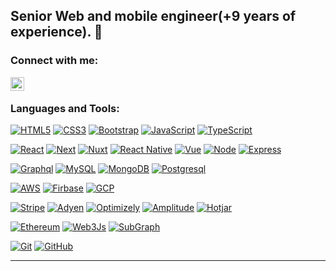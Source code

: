 ## Senior Web and mobile engineer(+9 years of experience). 👋

### Connect with me:

[<img align="left" alt="SvenC | LinkedIn" width="22px" src="https://cdn.jsdelivr.net/npm/simple-icons@v3/icons/linkedin.svg"/>](https://www.linkedin.com/in/davidli211)

<br />

### Languages and Tools:

[![HTML5](https://img.shields.io/badge/-HTML5-E34F26?style=flat&logo=html5&logoColor=white&link=https://github.com/davidli108/)](https://github.com/davidli108/) 
[![CSS3](https://img.shields.io/badge/-CSS3-1572B6?style=flat&logo=css3&link=https://github.com/davidli108/)](https://github.com/davidli108/) 
[![Bootstrap](https://img.shields.io/badge/-Bootstrap-563D7C?style=flat&logo=bootstrap&link=https://github.com/davidli108/)](https://github.com/davidli108/)
[![JavaScript](https://img.shields.io/badge/-JavaScript-black?style=flat&logo=javascript&link=https://github.com/davidli108/)](https://github.com/davidli108/)
[![TypeScript](https://img.shields.io/badge/-TypeScript-33b5a2?style=flat&logo=typescript&link=https://github.com/davidli108/)](https://github.com/davidli108/)

[![React](https://img.shields.io/badge/-ReactJs-f39506?style=flat&logo=react&link=https://github.com/davidli108/)](https://github.com/davidli108/)
[![Next](https://img.shields.io/badge/-NextJs-4ff205?style=flat&logo=next&link=https://github.com/davidli108/)](https://github.com/davidli108/)
[![Nuxt](https://img.shields.io/badge/-Nuxtjs-8ef03d?style=flat&logo=nuxt&link=https://github.com/davidli108/)](https://github.com/davidli108/)
[![React Native](https://img.shields.io/badge/-ReactNative-f39506?style=flat&logo=react&link=https://github.com/davidli108/)](https://github.com/davidli108/)
[![Vue](https://img.shields.io/badge/-VueJs-d342d2?style=flat&logo=vue&link=https://github.com/davidli108/)](https://github.com/davidli108/)
[![Node](https://img.shields.io/badge/-NodeJs-0586f2k?style=flat&logo=node&link=https://github.com/davidli108/)](https://github.com/davidli108/)
[![Express](https://img.shields.io/badge/-ExpressJs-0554f2?style=flat&logo=express&link=https://github.com/davidli108/)](https://github.com/davidli108/)

[![Graphql](https://img.shields.io/badge/-Graphql-7d60cc?style=flat&logo=graphql&link=https://github.com/davidli108/)](https://github.com/davidli108/)
[![MySQL](https://img.shields.io/badge/-MySQL-black?style=flat&logo=mysql&link=https://github.com/davidli108/)](https://github.com/davidli108/)
[![MongoDB](https://img.shields.io/badge/-Mongodb-cc60ca?style=flat&logo=mongodb&link=https://github.com/davidli108/)](https://github.com/davidli108/)
[![Postgresql](https://img.shields.io/badge/-Postgresql-cc9160?style=flat&logo=postgresql&link=https://github.com/davidli108/)](https://github.com/davidli108/)

[![AWS](https://img.shields.io/badge/-AWS-black?style=flat&logo=aws&link=https://github.com/davidli108/)](https://github.com/davidli108/)
[![Firbase](https://img.shields.io/badge/-Firebase-ccc060?style=flat&logo=firebase&link=https://github.com/davidli108/)](https://github.com/davidli108/)
[![GCP](https://img.shields.io/badge/-GCP-f2f2ef?style=flat&logo=gcp&link=https://github.com/davidli108/)](https://github.com/davidli108/)

[![Stripe](https://img.shields.io/badge/-Stripe-1e889e?style=flat&logo=stripe&link=https://github.com/davidli108/)](https://github.com/davidli108/)
[![Adyen](https://img.shields.io/badge/-Adyen-black?style=flat&logo=adyen&link=https://github.com/davidli108/)](https://github.com/davidli108/)
[![Optimizely](https://img.shields.io/badge/-Optimizely-black?style=flat&logo=optimizely&link=https://github.com/davidli108/)](https://github.com/davidli108/)
[![Amplitude](https://img.shields.io/badge/-Amplitude-black?style=flat&logo=amplitude&link=https://github.com/davidli108/)](https://github.com/davidli108/)
[![Hotjar](https://img.shields.io/badge/-Hotjar-black?style=flat&logo=hotjar&link=https://github.com/davidli108/)](https://github.com/davidli108/)

[![Ethereum](https://img.shields.io/badge/-Ethereum-black?style=flat&logo=ethereum&link=https://github.com/davidli108/)](https://github.com/davidli108/)
[![Web3Js](https://img.shields.io/badge/-Web3.js-black?style=flat&logo=web3&link=https://github.com/davidli108/)](https://github.com/davidli108/)
[![SubGraph](https://img.shields.io/badge/-Subgraph-black?style=flat&logo=subgraph&link=https://github.com/davidli108/)](https://github.com/davidli108/)

[![Git](https://img.shields.io/badge/-Git-black?style=flat&logo=git&link=https://github.com/davidli108/)](https://github.com/davidli108/) 
[![GitHub](https://img.shields.io/badge/-GitHub-181717?style=flat&logo=github&link=https://github.com/davidli108/)](https://github.com/davidli108/)
<br />

--- 
